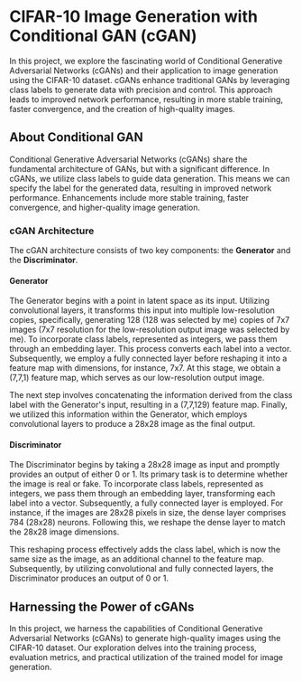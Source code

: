 # CIFAR-10 Image Generation with Conditional GAN (cGAN)

In this project, we explore the fascinating world of Conditional Generative Adversarial Networks (cGANs) and their application to image generation using the CIFAR-10 dataset. cGANs enhance traditional GANs by leveraging class labels to generate data with precision and control. This approach leads to improved network performance, resulting in more stable training, faster convergence, and the creation of high-quality images.

## About Conditional GAN

Conditional Generative Adversarial Networks (cGANs) share the fundamental architecture of GANs, but with a significant difference. In cGANs, we utilize class labels to guide data generation. This means we can specify the label for the generated data, resulting in improved network performance. Enhancements include more stable training, faster convergence, and higher-quality image generation.

### cGAN Architecture

The cGAN architecture consists of two key components: the **Generator** and the **Discriminator**.



#### Generator

The Generator begins with a point in latent space as its input. Utilizing convolutional layers, it transforms this input into multiple low-resolution copies, specifically, generating 128 (128 was selected by me) copies of 7x7 images (7x7 resolution for the low-resolution output image was selected by me). To incorporate class labels, represented as integers, we pass them through an embedding layer. This process converts each label into a vector. Subsequently, we employ a fully connected layer before reshaping it into a feature map with dimensions, for instance, 7x7. At this stage, we obtain a (7,7,1) feature map, which serves as our low-resolution output image.

The next step involves concatenating the information derived from the class label with the Generator's input, resulting in a (7,7,129) feature map. Finally, we utilized this information within the Generator, which employs convolutional layers to produce a 28x28 image as the final output.

#### Discriminator

The Discriminator begins by taking a 28x28 image as input and promptly provides an output of either 0 or 1. Its primary task is to determine whether the image is real or fake. To incorporate class labels, represented as integers, we pass them through an embedding layer, transforming each label into a vector. Subsequently, a fully connected layer is employed. For instance, if the images are 28x28 pixels in size, the dense layer comprises 784 (28x28) neurons. Following this, we reshape the dense layer to match the 28x28 image dimensions.

This reshaping process effectively adds the class label, which is now the same size as the image, as an additional channel to the feature map. Subsequently, by utilizing convolutional and fully connected layers, the Discriminator produces an output of 0 or 1.


## Harnessing the Power of cGANs

In this project, we harness the capabilities of Conditional Generative Adversarial Networks (cGANs) to generate high-quality images using the CIFAR-10 dataset. Our exploration delves into the training process, evaluation metrics, and practical utilization of the trained model for image generation.




